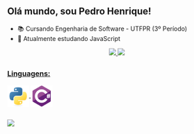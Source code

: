 ## Olá mundo, sou Pedro Henrique!
 - 📚 Cursando Engenharia de Software - UTFPR (3º Período)
 - 🔎 Atualmente estudando JavaScript

<div align="center">
  <a href="https://github.com/phTononFerreira">
  <img height="140em" src="https://github-readme-stats.vercel.app/api?username=phTononFerreira&show_icons=true&theme=great-gatsby&include_all_commits=true&count_private=true"/>
  <img height="140em" src="https://github-readme-stats.vercel.app/api/top-langs/?username=phTononFerreira&layout=compact&langs_count=7&theme=great-gatsby"/>
</div>

 ##
 
 <h3>Linguagens:</h3>
 <div style="display: inline_block">
  <img align="center" alt="Python" height="50" width="50" src="https://raw.githubusercontent.com/devicons/devicon/master/icons/python/python-original.svg">
  <img align="center" alt="Csharp" height="50" width="50" src="https://raw.githubusercontent.com/devicons/devicon/master/icons/csharp/csharp-original.svg">
</div>
 
 ##
 
 <a href = "mailto:pehetofe@gmail.com"><img src="https://img.shields.io/badge/-Gmail-%23333?style=for-the-badge&logo=gmail&logoColor=white" target="_blank"></a>
